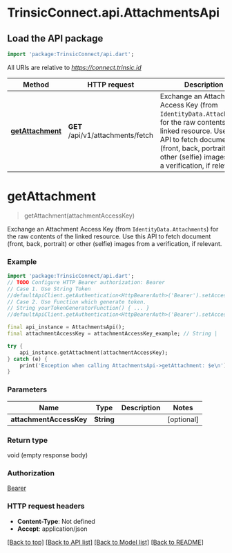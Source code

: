 # TrinsicConnect.api.AttachmentsApi

## Load the API package
```dart
import 'package:TrinsicConnect/api.dart';
```

All URIs are relative to *https://connect.trinsic.id*

Method | HTTP request | Description
------------- | ------------- | -------------
[**getAttachment**](AttachmentsApi.md#getattachment) | **GET** /api/v1/attachments/fetch | Exchange an Attachment Access Key (from `IdentityData.Attachments`) for the raw contents of the linked resource.                Use this API to fetch document (front, back, portrait) or other (selfie) images from a verification, if relevant.


# **getAttachment**
> getAttachment(attachmentAccessKey)

Exchange an Attachment Access Key (from `IdentityData.Attachments`) for the raw contents of the linked resource.                Use this API to fetch document (front, back, portrait) or other (selfie) images from a verification, if relevant.

### Example
```dart
import 'package:TrinsicConnect/api.dart';
// TODO Configure HTTP Bearer authorization: Bearer
// Case 1. Use String Token
//defaultApiClient.getAuthentication<HttpBearerAuth>('Bearer').setAccessToken('YOUR_ACCESS_TOKEN');
// Case 2. Use Function which generate token.
// String yourTokenGeneratorFunction() { ... }
//defaultApiClient.getAuthentication<HttpBearerAuth>('Bearer').setAccessToken(yourTokenGeneratorFunction);

final api_instance = AttachmentsApi();
final attachmentAccessKey = attachmentAccessKey_example; // String | 

try {
    api_instance.getAttachment(attachmentAccessKey);
} catch (e) {
    print('Exception when calling AttachmentsApi->getAttachment: $e\n');
}
```

### Parameters

Name | Type | Description  | Notes
------------- | ------------- | ------------- | -------------
 **attachmentAccessKey** | **String**|  | [optional] 

### Return type

void (empty response body)

### Authorization

[Bearer](../README.md#Bearer)

### HTTP request headers

 - **Content-Type**: Not defined
 - **Accept**: application/json

[[Back to top]](#) [[Back to API list]](../README.md#documentation-for-api-endpoints) [[Back to Model list]](../README.md#documentation-for-models) [[Back to README]](../README.md)

